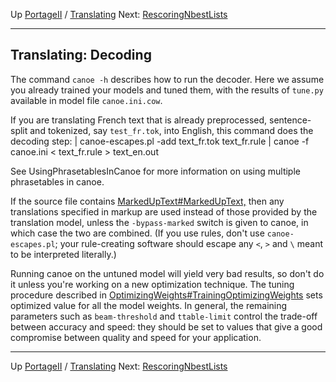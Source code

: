 Up [PortageII](PortageMachineTranslation.md) / [Translating](PORTAGE_sharedTranslating.md)
Next: [RescoringNbestLists](PORTAGE_sharedTranslatingRescoringNbestLists.md)

-------------------------

## Translating: Decoding

The command `canoe -h` describes how to run the decoder. Here we assume you already trained your models and tuned them, with the results of `tune.py` available in model file `canoe.ini.cow`.

If you are translating French text that is already preprocessed, sentence-split and tokenized, say `test_fr.tok`, into English, this command does the decoding step:
|   canoe-escapes.pl -add text_fr.tok text_fr.rule
|   canoe -f canoe.ini < text_fr.rule > text_en.out

See UsingPhrasetablesInCanoe for more information on using multiple phrasetables in canoe.

If the source file contains
[MarkedUpText#MarkedUpText,](PORTAGE_sharedFileFormats.md) then any translations specified in markup are used instead of those provided by the translation model, unless the `-bypass-marked` switch is given to canoe, in which case the two are combined.  (If you use rules, don't use `canoe-escapes.pl`; your rule-creating software should escape any `<`, `>` and `\` meant to be interpreted literally.)

Running canoe on the untuned model will yield very bad results, so don't do it unless you're working on a new optimization technique. The tuning procedure described in
[OptimizingWeights#TrainingOptimizingWeights](PORTAGE_sharedTrainingOptimizingWeights.md) sets optimized value for all the model weights. In general, the remaining parameters such as `beam-threshold` and `ttable-limit` control the trade-off between accuracy and speed: they should be set to values that give a good compromise between quality and speed for your application.

-------------------------

Up [PortageII](PortageMachineTranslation.md) / [Translating](PORTAGE_sharedTranslating.md)
Next: [RescoringNbestLists](PORTAGE_sharedTranslatingRescoringNbestLists.md)
